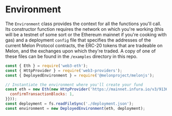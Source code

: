 # Environment

The `Environment` class provides the context for all the functions you'll call.  Its constructor function requires the network on which you're working \(this will be a testnet of some sort or the Ethereum mainnet if you're cooking with gas\) and a deployment `config` file that specifies the addresses of the current Melon Protocol contracts, the ERC-20 tokens that are tradeable on Melon, and the exchanges upon which they're traded. A copy of one of these files can be found in the `/examples` directory in this repo.

```javascript
const { Eth } = require('web3-eth');
const { HttpProvider } = require('web3-providers');
const { DeployedEnvironment } = require('@melonproject/melonjs');

// Instantiate the environment where you'll create your fund
const eth = new Eth(new HttpProvider('https://mainnet.infura.io/v3/9136e09ace01493b86fed528cb6a87a5', {
  confirmTransactionBlocks: 1,
}}));
const deployment = fs.readFileSync('./deployment.json');
const environment = new DeployedEnvironment(eth, deployment);
```

